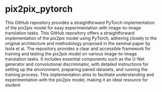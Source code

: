 # pix2pix_pytorch
This GitHub repository provides a straightforward PyTorch implementation of the pix2pix model for easy experimentation with image-to-image translation tasks.
This GitHub repository offers a straightforward implementation of the pix2pix model using PyTorch, adhering closely to the original architecture and methodology proposed in the seminal paper by Isola et al. The repository provides a clear and accessible framework for training and testing the pix2pix model on various image-to-image translation tasks. It includes essential components such as the U-Net generator and convolutional discriminator, with detailed instructions for setting up the environment, preparing paired datasets, and running the training process. This implementation aims to facilitate understanding and experimentation with the pix2pix model, making it an ideal resource for student
